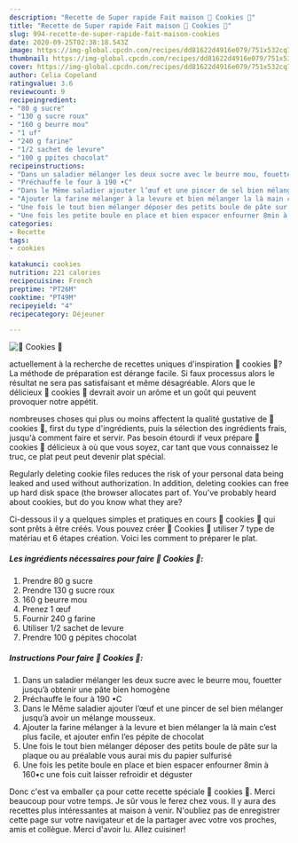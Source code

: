 ```yaml
---
description: "Recette de Super rapide Fait maison 🍪 Cookies 🍪"
title: "Recette de Super rapide Fait maison 🍪 Cookies 🍪"
slug: 994-recette-de-super-rapide-fait-maison-cookies
date: 2020-09-25T02:38:18.543Z
image: https://img-global.cpcdn.com/recipes/dd81622d4916e079/751x532cq70/🍪-cookies-🍪-photo-principale-de-la-recette.jpg
thumbnail: https://img-global.cpcdn.com/recipes/dd81622d4916e079/751x532cq70/🍪-cookies-🍪-photo-principale-de-la-recette.jpg
cover: https://img-global.cpcdn.com/recipes/dd81622d4916e079/751x532cq70/🍪-cookies-🍪-photo-principale-de-la-recette.jpg
author: Celia Copeland
ratingvalue: 3.6
reviewcount: 9
recipeingredient:
- "80 g sucre"
- "130 g sucre roux"
- "160 g beurre mou"
- "1 uf"
- "240 g farine"
- "1/2 sachet de levure"
- "100 g ppites chocolat"
recipeinstructions:
- "Dans un saladier mélanger les deux sucre avec le beurre mou, fouetter jusqu’à obtenir une pâte bien homogène"
- "Préchauffe le four à 190 •C"
- "Dans le Même saladier ajouter l’œuf et une pincer de sel bien mélanger jusqu’à avoir un mélange mousseux."
- "Ajouter la farine mélanger à la levure et bien mélanger la là main c’est plus facile, et ajouter enfin l’es pépite de chocolat"
- "Une fois le tout bien mélanger déposer des petits boule de pâte sur la plaque ou au préalable vous aurai mis du papier sulfurisé"
- "Une fois les petite boule en place et bien espacer enfourner 8min à 160•c une fois cuit laisser refroidir et déguster"
categories:
- Recette
tags:
- cookies

katakunci: cookies 
nutrition: 221 calories
recipecuisine: French
preptime: "PT26M"
cooktime: "PT49M"
recipeyield: "4"
recipecategory: Déjeuner

---
```



![🍪 Cookies 🍪](https://img-global.cpcdn.com/recipes/dd81622d4916e079/751x532cq70/🍪-cookies-🍪-photo-principale-de-la-recette.jpg)

actuellement à la recherche de recettes uniques d'inspiration 🍪 cookies 🍪? La méthode de préparation est dérange facile. Si faux processus alors le résultat ne sera pas satisfaisant et même désagréable. Alors que le délicieux 🍪 cookies 🍪 devrait avoir un arôme et un goût qui peuvent provoquer notre appétit.

nombreuses choses qui plus ou moins affectent la qualité gustative de 🍪 cookies 🍪, first du type d'ingrédients, puis la sélection des ingrédients frais, jusqu'à comment faire et servir. Pas besoin étourdi if veux prépare 🍪 cookies 🍪 délicieux à où que vous soyez, car tant que vous connaissez le truc, ce plat peut peut devenir plat spécial.

Regularly deleting cookie files reduces the risk of your personal data being leaked and used without authorization. In addition, deleting cookies can free up hard disk space (the browser allocates part of. You&#39;ve probably heard about cookies, but do you know what they are?


Ci-dessous il y a quelques simples et pratiques en cours 🍪 cookies 🍪 qui sont prêts à être créés. Vous pouvez créer 🍪 Cookies 🍪 utiliser 7 type de matériau et 6 étapes création. Voici les comment to préparer le plat.

<!--inarticleads1-->

##### Les ingrédients nécessaires pour faire 🍪 Cookies 🍪:

1. Prendre 80 g sucre
1. Prendre 130 g sucre roux
1.  160 g beurre mou
1. Prenez 1 œuf
1. Fournir 240 g farine
1. Utiliser 1/2 sachet de levure
1. Prendre 100 g pépites chocolat




<!--inarticleads2-->

##### Instructions Pour faire 🍪 Cookies 🍪:

1. Dans un saladier mélanger les deux sucre avec le beurre mou, fouetter jusqu’à obtenir une pâte bien homogène
1. Préchauffe le four à 190 •C
1. Dans le Même saladier ajouter l’œuf et une pincer de sel bien mélanger jusqu’à avoir un mélange mousseux.
1. Ajouter la farine mélanger à la levure et bien mélanger la là main c’est plus facile, et ajouter enfin l’es pépite de chocolat
1. Une fois le tout bien mélanger déposer des petits boule de pâte sur la plaque ou au préalable vous aurai mis du papier sulfurisé
1. Une fois les petite boule en place et bien espacer enfourner 8min à 160•c une fois cuit laisser refroidir et déguster





Donc c'est va emballer ça pour cette recette spéciale 🍪 cookies 🍪. Merci beaucoup pour votre temps. Je sûr vous le ferez chez vous. Il y aura des recettes plus  intéressantes at maison à venir. N'oubliez pas de enregistrer cette page sur votre navigateur et de la partager avec votre vos proches, amis et collègue. Merci d'avoir lu. Allez cuisiner!
